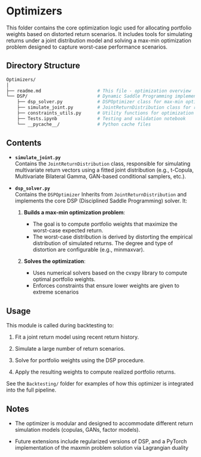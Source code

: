 # Optimizers

This folder contains the core optimization logic used for allocating portfolio weights based on distorted return scenarios. It includes tools for simulating returns under a joint distribution model and solving a max-min optimization problem designed to capture worst-case performance scenarios.

## Directory Structure

```bash
Optimizers/
│
├── readme.md                     # This file - optimization overview
└── DSP/                          # Dynamic Saddle Programming implementation
    ├── dsp_solver.py             # DSPOptimizer class for max-min optimization
    ├── simulate_joint.py         # JointReturnDistribution class for return simulation
    ├── constraints_utils.py      # Utility functions for optimization constraints
    ├── Tests.ipynb               # Testing and validation notebook
    └── __pycache__/              # Python cache files
```

## Contents

- **`simulate_joint.py`**  
  Contains the `JointReturnDistribution` class, responsible for simulating multivariate return vectors using a fitted joint distribution (e.g., t-Copula, Multivariate Bilateral Gamma, GAN-based conditional samplers, etc.).

- **`dsp_solver.py`**  
  Contains the `DSPOptimizer` Inherits from `JointReturnDistribution` and implements the core DSP (Disciplined Saddle Programming) solver. It:

  1. **Builds a max-min optimization problem**:
     - The goal is to compute portfolio weights that maximize the worst-case expected return.
     - The worst-case distribution is derived by distorting the empirical distribution of simulated returns. The degree and type of distortion are configurable (e.g., minmaxvar).

  2. **Solves the optimization**:
     - Uses numerical solvers based on the cvxpy library to compute optimal portfolio weights.
     - Enforces constraints that ensure lower weights are given to extreme scenarios

## Usage

This module is called during backtesting to:

1. Fit a joint return model using recent return history.

2. Simulate a large number of return scenarios.

3. Solve for portfolio weights using the DSP procedure.

4. Apply the resulting weights to compute realized portfolio returns.

See the `Backtesting/` folder for examples of how this optimizer is integrated into the full pipeline.

## Notes

- The optimizer is modular and designed to accommodate different return simulation models (copulas, GANs, factor models).

- Future extensions include regularized versions of DSP, and a PyTorch implementation of the maxmin problem solution via Lagrangian duality
